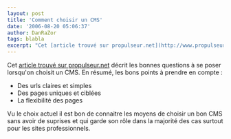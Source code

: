 ```yaml
---
layout: post
title: 'Comment choisir un CMS'
date: '2006-08-20 05:06:37'
author: DanRaZor
tags: blabla
excerpt: "Cet [article trouvé sur propulseur.net](http://www.propulseur.net/article_66_questions-gestion-contenu-csm.html) décrit les bonnes questions à se poser lorsqu'on choisit un CMS.     \nEn résumé, les bons points à prendre en compte :  \n  \n* Des urls claires et simples   * Des pages uniques et ciblées   * La flexibilité des pages       …"
---
```


Cet [article trouvé sur propulseur.net](http://www.propulseur.net/article_66_questions-gestion-contenu-csm.html) décrit les bonnes questions à se poser lorsqu'on choisit un CMS.
En résumé, les bons points à prendre en compte :

* Des urls claires et simples
* Des pages uniques et ciblées
* La flexibilité des pages

Vu le choix actuel il est bon de connaitre les moyens de choisir un bon CMS   sans avoir de suprises et qui garde son rôle dans la majorité des cas   surtout pour les sites professionnels.
